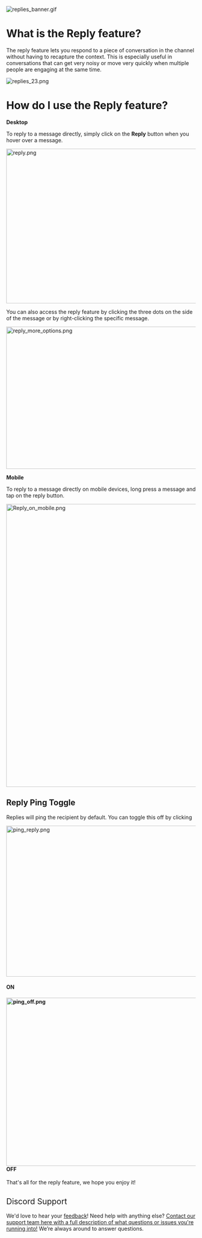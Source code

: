 <p class="wysiwyg-text-align-center"><img src="https://support.discord.com/hc/article_attachments/360099148094/replies_banner.gif" alt="replies_banner.gif"></p>
<h1 class="wysiwyg-text-align-left">What is the Reply feature?</h1>
<p>The reply feature lets you respond to a piece of conversation in the channel without having to recapture the context. This is especially useful in conversations that can get very noisy or move very quickly when multiple people are engaging at the same time.</p>
<p class="wysiwyg-text-align-center"><img src="https://support.discord.com/hc/article_attachments/360099599573/replies_23.png" alt="replies_23.png"></p>
<h1>How do I use the Reply feature?</h1>
<p><span class="wysiwyg-font-size-large"><strong>Desktop</strong></span></p>
<p>To reply to a message directly, simply click on the <strong>Reply</strong> button when you hover over a message. </p>
<p class="wysiwyg-text-align-center"><img src="https://support.discord.com/hc/article_attachments/360099594313/reply.png" alt="reply.png" width="602" height="411"></p>
<p>You can also access the reply feature by clicking the three dots on the side of the message or by right-clicking the specific message.</p>
<p class="wysiwyg-text-align-center"><img src="https://support.discord.com/hc/article_attachments/360099597193/reply_more_options.png" alt="reply_more_options.png" width="605" height="378"></p>
<p><span class="wysiwyg-font-size-large"><strong>Mobile</strong></span></p>
<p>To reply to a message directly on mobile devices, long press a message and tap on the reply button. </p>
<p class="wysiwyg-text-align-center"><img src="https://support.discord.com/hc/article_attachments/360099597333/Reply_on_mobile.png" alt="Reply_on_mobile.png" width="606" height="752"></p>
<h2>Reply Ping Toggle</h2>
<p>Replies will ping the recipient by default. You can toggle this off by clicking </p>
<p class="wysiwyg-text-align-center"><img src="https://support.discord.com/hc/article_attachments/360099600013/ping_reply.png" alt="ping_reply.png" width="601" height="401"></p>
<h4 class="wysiwyg-text-align-center"><strong><span class="wysiwyg-font-size-medium">ON</span></strong></h4>
<h4 class="wysiwyg-text-align-center">
    <img src="https://support.discord.com/hc/article_attachments/360097294054/ping_off.png" alt="ping_off.png" width="599" height="447"><br><span class="wysiwyg-font-size-medium"><strong>OFF</strong></span>
</h4>
<p><span class="wysiwyg-font-size-medium">That's all for the reply feature, we hope you enjoy it! </span></p>
<h2 id="h_008d098f-2913-4eba-97e0-c8f0ff5a82b1"><span style="font-weight: 400;">Discord Support</span></h2>
<p><span style="font-weight: 400;">We'd love to hear your <a href="https://support.discord.com/hc/en-us/community/topics" target="_blank" rel="noopener">feedback</a>! Need help with anything else? </span><a href="https://support.discord.com/hc/requests/new" target="_blank" rel="noopener">Contact our support team here with a full description of what questions or issues you're running into!</a><span style="font-weight: 400;"> We’re always around to answer questions.</span></p>